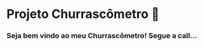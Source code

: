 # Projeto Churrascômetro :meat_on_bone:

### Seja bem vindo ao meu Churrascômetro! Segue a call...



